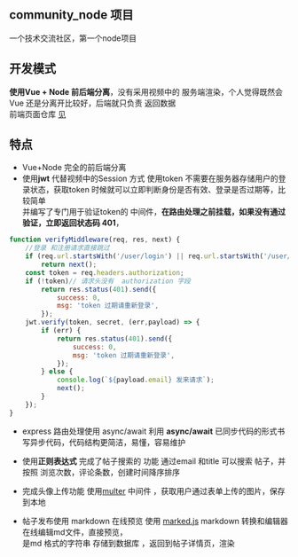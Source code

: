 ## community_node 项目

一个技术交流社区，第一个node项目

## 开发模式
**使用Vue + Node 前后端分离**，没有采用视频中的 服务端渲染，个人觉得既然会Vue 还是分离开比较好，后端就只负责 返回数据  
前端页面仓库 [见](https://github.com/Galileo01/community_vue)


## 特点
- Vue+Node 完全的前后端分离
- 使用**jwt** 代替视频中的Session 方式
使用token 不需要在服务器存储用户的登录状态，获取token 时候就可以立即判断身份是否有效、登录是否过期等，比较简单  
并编写了专门用于验证token的 中间件，**在路由处理之前挂载，如果没有通过验证，立即返回状态码 401**，
```js
function verifyMiddleware(req, res, next) {
    //登录 和注册请求直接跳过
    if (req.url.startsWith('/user/login') || req.url.startsWith('/user/register'))
        return next();
    const token = req.headers.authorization;
    if (!token)// 请求头没有  authorization 字段
        return res.status(401).send({
            success: 0,
            msg: 'token 过期请重新登录',
        });
    jwt.verify(token, secret, (err,payload) => {
        if (err) {
            return res.status(401).send({
                success: 0,
                msg: 'token 过期请重新登录',
            });
        } else {
            console.log(`${payload.email} 发来请求`);
            next();
        }
    });
}
```
- express 路由处理使用 async/await
利用 **async/await** 已同步代码的形式书写异步代码，代码结构更简洁，易懂，容易维护


-  使用**正则表达式** 完成了帖子搜索的 功能
通过email 和title 可以搜索 帖子，并按照 浏览次数，评论条数，创建时间降序排序

- 完成头像上传功能
 使用[multer](https://github.com/expressjs/multer#readme) 中间件 ，获取用户通过表单上传的图片，保存到本地


- 帖子发布使用 markdown 在线预览
使用 [marked.js](https://github.com/markedjs/marked)  markdown 转换和编辑器 在线编辑md文件，直接预览，  
是md 格式的字符串 存储到数据库 ，返回到帖子详情页，渲染